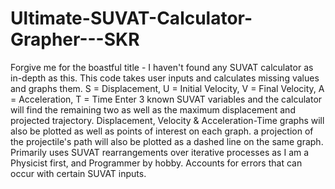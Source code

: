 # Ultimate-SUVAT-Calculator-Grapher---SKR
Forgive me for the boastful title - I haven't found any SUVAT calculator as in-depth as this. This code takes user inputs and calculates missing values and graphs them.  S = Displacement, U = Initial Velocity, V = Final Velocity, A = Acceleration, T = Time Enter 3 known SUVAT variables and the calculator will find the remaining two as well as the maximum displacement and projected trajectory. Displacement, Velocity &amp; Acceleration-Time graphs will also be plotted as well as points of interest on each graph. a projection of the projectile's path will also be plotted as a dashed line on the same graph. Primarily uses SUVAT rearrangements over iterative processes as I am a Physicist first, and Programmer by hobby. Accounts for errors that can occur with certain SUVAT inputs.
